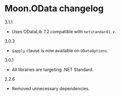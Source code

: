 # Moon.OData changelog

3.1.1

- Uses ODataLib 7.2 compatible with `netstandard1.x`.

3.0.3

- `$apply` clause is now available on `ODataOptions`.

3.0.1

- All libraries are targeting .NET Standard.

2.2.6

- Removed unnecessary dependencies.